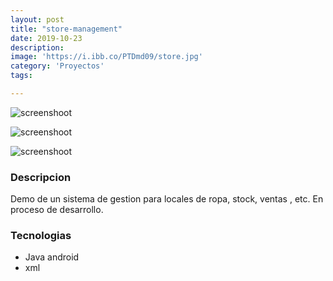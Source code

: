 ```yaml
---
layout: post
title: "store-management"
date: 2019-10-23
description: 
image: 'https://i.ibb.co/PTDmd09/store.jpg'
category: 'Proyectos'
tags:

---
```

![screenshoot](https://i.ibb.co/q9yJpj9/login.png)

![screenshoot](https://i.ibb.co/RjNWzX4/dashboard.png)

![screenshoot](https://i.ibb.co/1J4vdgG/sv.png)


### Descripcion
Demo de un sistema de gestion para locales de ropa, stock, ventas , etc. En proceso de desarrollo.

### Tecnologias
* Java android
* xml


